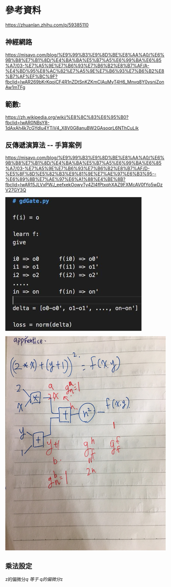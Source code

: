 參考資料
=
https://zhuanlan.zhihu.com/p/59385110

神經網路
-
https://misavo.com/blog/%E9%99%B3%E9%8D%BE%E8%AA%A0/%E6%9B%B8%E7%B1%8D/%E4%BA%BA%E5%B7%A5%E6%99%BA%E6%85%A7/03-%E7%A5%9E%E7%B6%93%E7%B6%B2%E8%B7%AF/A-%E4%BD%95%E8%AC%82%E7%A5%9E%E7%B6%93%E7%B6%B2%E8%B7%AF%EF%BC%9F?fbclid=IwAR269bKrKqojCF4R1nZDtSnKZKmClAuMyT4H6_Mnvq8Y0ysnjZonAw1mTFg

範數:
-
https://zh.wikipedia.org/wiki/%E8%8C%83%E6%95%B0?fbclid=IwAR0NBsY8-1dAxAh4k7cGYdlu4YTiV4_X8V0G8anuBW2GAsoqrL6NThCuLik

反傳遞演算法 -- 手算案例
-
https://misavo.com/blog/%E9%99%B3%E9%8D%BE%E8%AA%A0/%E6%9B%B8%E7%B1%8D/%E4%BA%BA%E5%B7%A5%E6%99%BA%E6%85%A7/03-%E7%A5%9E%E7%B6%93%E7%B6%B2%E8%B7%AF/D-%E5%8F%8D%E5%82%B3%E9%81%9E%E7%AE%97%E6%B3%95--%E6%89%8B%E7%AE%97%E6%A1%88%E4%BE%8B?fbclid=IwAR15JLVxPWJ_eefxekOowyTy4ZI4fPtxqhXAZ9FXMcAV0fYo5wDzV27GY3Q

![image](https://github.com/TKTim/ai108b/blob/master/Day4/tttt.jpg)

![image](https://github.com/TKTim/ai108b/blob/master/S__24879106.jpg)


乘法設定
-
z的偏微分*q 等于 q的偏微分*z

